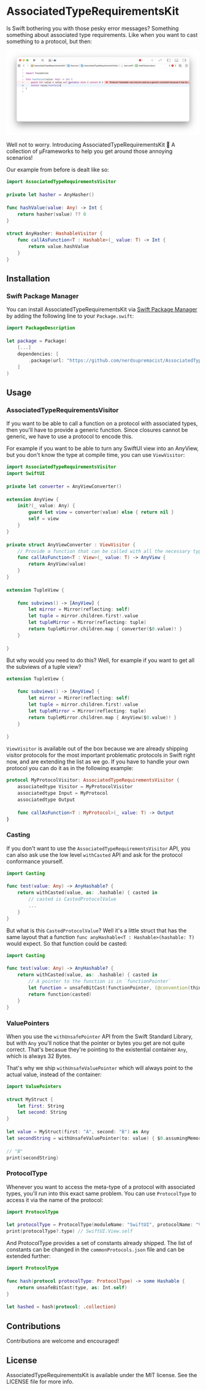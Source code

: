 # AssociatedTypeRequirementsKit

Is Swift bothering you with those pesky error messages? Something something about associated type requirements. Like when you want to cast something to a protocol, but then:

![](swift-error-message.png)

Well not to worry. Introducing AssociatedTypeRequirementsKit 🤗
A collection of µFrameworks to help you get around those annoying scenarios!

Our example from before is dealt like so:

```swift
import AssociatedTypeRequirementsVisitor

private let hasher = AnyHasher()

func hashValue(value: Any) -> Int {
    return hasher(value) ?? 0
}

struct AnyHasher: HashableVisitor {
    func callAsFunction<T : Hashable>(_ value: T) -> Int {
        return value.hashValue 
    }
}
```

## Installation
### Swift Package Manager

You can install AssociatedTypeRequirementsKit via [Swift Package Manager](https://swift.org/package-manager/) by adding the following line to your `Package.swift`:

```swift
import PackageDescription

let package = Package(
    [...]
    dependencies: [
        .package(url: "https://github.com/nerdsupremacist/AssociatedTypeRequirementsKit.git", from: "0.1.0")
    ]
)
```

## Usage

### AssociatedTypeRequirementsVisitor

If you want to be able to call a function on a protocol with associated types, then you'll have to provide a generic function. Since closures cannot be generic, we have to use a protocol to encode this.

For example if you want to be able to turn any SwiftUI view into an AnyView, but you don't know the type at compile time, you can use `ViewVisitor`:

```swift
import AssociatedTypeRequirementsVisitor
import SwiftUI

private let converter = AnyViewConverter()

extension AnyView {
    init?(_ value: Any) {
        guard let view = converter(value) else { return nil }
        self = view
    }
}

private struct AnyViewConverter : ViewVisitor {
    // Provide a function that can be called with all the necessary type information
    func callAsFunction<T : View>(_ value: T) -> AnyView {
        return AnyView(value)
    }
}

extension TupleView {

    func subviews() -> [AnyView] {
        let mirror = Mirror(reflecting: self)
        let tuple = mirror.children.first!.value
        let tupleMirror = Mirror(reflecting: tuple)
        return tupleMirror.children.map { converter($0.value)! }
    }

}
```

But why would you need to do this? Well, for example if you want to get all the subviews of a tuple view?

```swift
extension TupleView {

    func subviews() -> [AnyView] {
        let mirror = Mirror(reflecting: self)
        let tuple = mirror.children.first!.value
        let tupleMirror = Mirror(reflecting: tuple)
        return tupleMirror.children.map { AnyView($0.value)! }
    }

}
```

`ViewVisitor` is available out of the box because we are already shipping visitor protocols for the most important problematic protocols in Swift right now, and are extending the list as we go.
If you have to handle your own protocol you can do it as in the following example:

```swift
protocol MyProtocolVisitor: AssociatedTypeRequirementsVisitor {
    associatedtype Visitor = MyProtocolVisitor
    associatedtype Input = MyProtocol
    associatedtype Output
    
    func callAsFunction<T : MyProtocol>(_ value: T) -> Output
}
```

### Casting

If you don't want to use the `AssociatedTypeRequirementsVisitor` API, you can also ask use the low level `withCasted` API and ask for the protocol conformance yourself.

```swift
import Casting

func test(value: Any) -> AnyHashable? {
    return withCasted(value, as: .hashable) { casted in 
        // casted is CastedProtocolValue
        ...
    }
}
```

But what is this `CastedProtocolValue`? Well it's a little struct that has the same layout that a function `func anyHashable<T : Hashable>(hashable: T)` would expect. So that function could be casted:

```swift
import Casting

func test(value: Any) -> AnyHashable? {
    return withCasted(value, as: .hashable) { casted in 
        // A pointer to the function is in `functionPointer`
        let function = unsafeBitCast(functionPointer, (@convention(thin) (CastedProtocolValue) -> AnyHashable).self)
        return function(casted)
    }
}
```

### ValuePointers

When you use the `withUnsafePointer` API from the Swift Standard Library, but with `Any` you'll notice that the pointer or bytes you get are not quite correct. 
That's becasue they're pointing to the existential container `Any`, which is always 32 Bytes.

That's why we ship `withUnsafeValuePointer` which will always point to the actual value, instead of the container:

```swift
import ValuePointers

struct MyStruct {
    let first: String
    let second: String
}

let value = MyStruct(first: "A", second: "B") as Any
let secondString = withUnsafeValuePointer(to: value) { $0.assumingMemoryBound(to: String.self).advanced(by: 1).pointee }

// "B"
print(secondString)
```

### ProtocolType

Whenever you want to access the meta-type of a protocol with associated types, you'll run into this exact same problem.
You can use `ProtocolType` to access it via the name of the protocol:

```swift
import ProtocolType

let protocolType = ProtocolType(moduleName: "SwiftUI", protocolName: "View")
print(protocolType?.type) // SwiftUI.View.self
```

And ProtocolType provides a set of constants already shipped. The list of constants can be changed in the `commonProtocols.json` file and can be extended further:

```swift
import ProtocolType

func hash(protocol protocolType: ProtocolType) -> some Hashable {
    return unsafeBitCast(type, as: Int.self)
}

let hashed = hash(protocol: .collection)
```

## Contributions
Contributions are welcome and encouraged!

## License
AssociatedTypeRequirementsKit is available under the MIT license. See the LICENSE file for more info.
